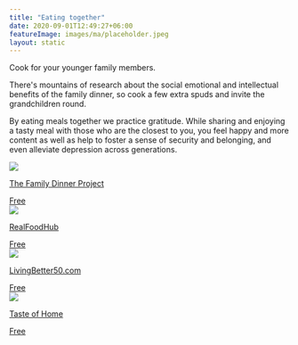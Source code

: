 ```yaml
---
title: "Eating together"
date: 2020-09-01T12:49:27+06:00
featureImage: images/ma/placeholder.jpeg
layout: static
---
```


Cook for your younger family members.

There's mountains of research about the social emotional and intellectual benefits of the family dinner, so cook a few extra spuds and invite the grandchildren round.

By eating meals together we practice gratitude. While sharing and enjoying a tasty meal with those who are the closest to you, you feel happy and more content as well as help to foster a sense of security and belonging, and even alleviate depression across generations.

<a class="ma-link" href="https://thefamilydinnerproject.org/blog/family-blog/how-grandparents-can-help-with-family-dinner/"><div class="ma-card ma-card-Community"><div class="ma-icon"><img src ="/images/icon-check.png"/></div><div class="ma-name"><p>The Family Dinner Project</p></div><div class="ma-paid-text"><span>Free</span></div></div></a><a class="ma-link" href="https://www.awin1.com/cread.php?awinmid=20241&awinaffid=1198638&ued=https%3A%2F%2Fwww.realfoodhub.co.uk%2F"><div class="ma-card ma-card-Community"><div class="ma-icon"><img src ="/images/icon-check.png"/></div><div class="ma-name"><p>RealFoodHub</p></div><div class="ma-paid-text"><span>Free</span></div></div></a><a class="ma-link" href="https://www.livingbetter50.com/easy-meals-grandkids-will-love/"><div class="ma-card ma-card-Community"><div class="ma-icon"><img src ="/images/icon-check.png"/></div><div class="ma-name"><p>LivingBetter50.com</p></div><div class="ma-paid-text"><span>Free</span></div></div></a><a class="ma-link" href="https://www.tasteofhome.com/collection/grandkid-approved-recipes/"><div class="ma-card ma-card-Community"><div class="ma-icon"><img src ="/images/icon-check.png"/></div><div class="ma-name"><p>Taste of Home</p></div><div class="ma-paid-text"><span>Free</span></div></div></a>  

<br/><br/>






